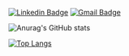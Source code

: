 [![Linkedin Badge](https://img.shields.io/badge/-LinkedIn-blue?style=flat&logo=Linkedin&logoColor=white&link=https://www.linkedin.com/in/amandaalvesreis/)](https://www.linkedin.com/in/amandaalvesreis/)
[![Gmail Badge](https://img.shields.io/badge/-Gmail-c14438?style=flat&logo=Gmail&logoColor=white&link=mailto:amandareisdw@gmail.com)](mailto:amandareisdw@gmail.com)

![Anurag's GitHub stats](https://github-readme-stats.vercel.app/api?username=amanda-a-reis&show_icons=true&theme=tokyonight)

[![Top Langs](https://github-readme-stats.vercel.app/api/top-langs/?username=amanda-a-reis&layout=compact&theme=tokyonight)](https://github.com/anuraghazra/github-readme-stats)
